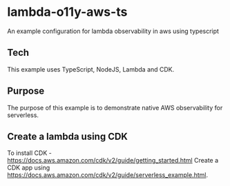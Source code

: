 # lambda-o11y-aws-ts
An example configuration for lambda observability in aws using typescript

## Tech

This example uses TypeScript, NodeJS, Lambda and CDK. 

## Purpose

The purpose of this example is to demonstrate native AWS observability for serverless.

## Create a lambda using CDK

To install CDK - https://docs.aws.amazon.com/cdk/v2/guide/getting_started.html
Create a CDK app using https://docs.aws.amazon.com/cdk/v2/guide/serverless_example.html. 
